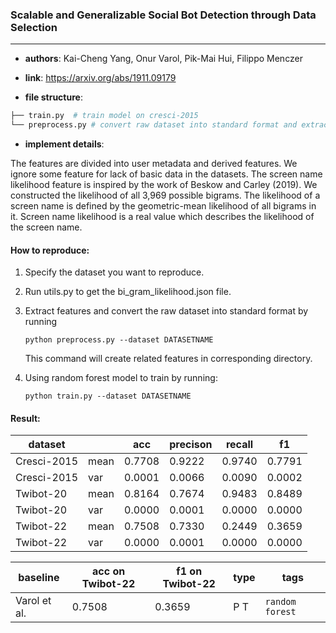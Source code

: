 ### Scalable and Generalizable Social Bot Detection through Data Selection

---

- **authors**: Kai-Cheng Yang, Onur Varol, Pik-Mai Hui, Filippo Menczer

- **link**:  https://arxiv.org/abs/1911.09179

- **file structure**: 

```python
├── train.py  # train model on cresci-2015
└── preprocess.py # convert raw dataset into standard format and extract features

```

- **implement details**: 

The features are divided into user metadata and derived features. We ignore some feature for lack of basic data in the datasets. The screen name likelihood feature is inspired by the work of Beskow and Carley (2019). We constructed the likelihood of all 3,969 possible bigrams. The likelihood of a screen name is defined by the geometric-mean likelihood of all bigrams in it. Screen name likelihood is a real value which describes the likelihood of the screen name.


  

#### How to reproduce:

1. Specify the dataset you want to reproduce.

2. Run utils.py to get the bi_gram_likelihood.json file.

3. Extract features and convert the raw dataset into standard format by running 

   `python preprocess.py --dataset DATASETNAME`

   This command will create related features in corresponding directory.

4. Using random forest model to train by running:

   `python train.py --dataset DATASETNAME`




#### Result:



| dataset     |      | acc    | precison | recall | f1     |
| ----------- | ---- | ------ | -------- | ------ | ------ |
| Cresci-2015 | mean | 0.7708 | 0.9222   | 0.9740 | 0.7791 |
| Cresci-2015 | var  | 0.0001 | 0.0066   | 0.0090 | 0.0002 |
| Twibot-20   | mean | 0.8164 | 0.7674   | 0.9483 | 0.8489 |
| Twibot-20   | var  | 0.0000 | 0.0001   | 0.0000 | 0.0000 |
| Twibot-22   | mean | 0.7508 | 0.7330   | 0.2449 | 0.3659 |
| Twibot-22   | var  | 0.0000 | 0.0001   | 0.0000 | 0.0000 |




| baseline | acc on Twibot-22 | f1 on Twibot-22 | type | tags|
| -------- | ---------------- | --------------- | ---- | --- |
| Varol et al.|0.7508|0.3659|P T|`random forest`|

